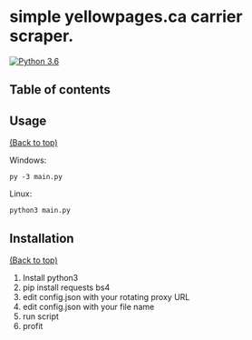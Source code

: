 # simple yellowpages.ca carrier scraper.
[![Python 3.6](https://img.shields.io/badge/Python-3.6-blue.svg)](https://www.python.org/download/releases/3.0/)

## Table of contents


## Usage
[(Back to top)](#table-of-contents)

Windows:
```
py -3 main.py
```

Linux:
```
python3 main.py
```

## Installation
[(Back to top)](#table-of-contents)

1) Install python3
2) pip install requests bs4
3) edit config.json with your rotating proxy URL
4) edit config.json with your file name
5) run script
6) profit
